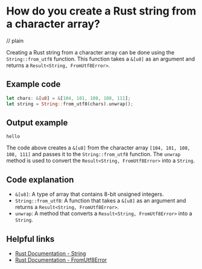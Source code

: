 # How do you create a Rust string from a character array?
// plain

Creating a Rust string from a character array can be done using the `String::from_utf8` function. This function takes a `&[u8]` as an argument and returns a `Result<String, FromUtf8Error>`.

## Example code

```rust
let chars: &[u8] = &[104, 101, 108, 108, 111];
let string = String::from_utf8(chars).unwrap();
```

## Output example

```
hello
```

The code above creates a `&[u8]` from the character array `[104, 101, 108, 108, 111]` and passes it to the `String::from_utf8` function. The `unwrap` method is used to convert the `Result<String, FromUtf8Error>` into a `String`.

## Code explanation

- `&[u8]`: A type of array that contains 8-bit unsigned integers.
- `String::from_utf8`: A function that takes a `&[u8]` as an argument and returns a `Result<String, FromUtf8Error>`.
- `unwrap`: A method that converts a `Result<String, FromUtf8Error>` into a `String`.

## Helpful links
- [Rust Documentation - String](https://doc.rust-lang.org/std/string/struct.String.html)
- [Rust Documentation - FromUtf8Error](https://doc.rust-lang.org/std/string/struct.FromUtf8Error.html)